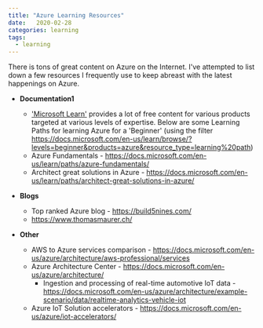 ```yaml
---
title: "Azure Learning Resources"
date:   2020-02-28 
categories: learning
tags: 
  - learning
---
```


There is tons of great content on Azure on the Internet. I've attempted to list down a few resources I frequently use to keep abreast with the latest happenings on Azure.

* **Documentation1**
	*  ['Microsoft Learn'](https://docs.microsoft.com/en-us/learn/) provides a lot of free content for various products targeted at various levels of expertise. Below are some Learning Paths for learning Azure for a 'Beginner' (using the filter <https://docs.microsoft.com/en-us/learn/browse/?levels=beginner&products=azure&resource_type=learning%20path>)
	* Azure Fundamentals -  <https://docs.microsoft.com/en-us/learn/paths/azure-fundamentals/>
	* Architect great solutions in Azure - <https://docs.microsoft.com/en-us/learn/paths/architect-great-solutions-in-azure/>
	
* **Blogs**
	* Top ranked Azure blog - <https://build5nines.com/>
	* <https://www.thomasmaurer.ch/>
	
* **Other**
	* AWS to Azure services comparison - <https://docs.microsoft.com/en-us/azure/architecture/aws-professional/services>
	* Azure Architecture Center - <https://docs.microsoft.com/en-us/azure/architecture/>
		* Ingestion and processing of real-time automotive IoT data - <https://docs.microsoft.com/en-us/azure/architecture/example-scenario/data/realtime-analytics-vehicle-iot>
	* Azure IoT Solution accelerators - <https://docs.microsoft.com/en-us/azure/iot-accelerators/>
